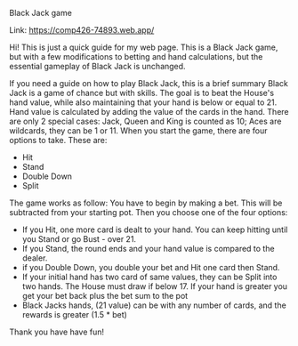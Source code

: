 Black Jack game

Link: https://comp426-74893.web.app/

Hi! This is just a quick guide for my web page. This is a Black Jack game, but with a few modifications to betting and hand calculations, but the essential gameplay of Black Jack is unchanged.

If you need a guide on how to play Black Jack, this is a brief summary
Black Jack is a game of chance but with skills.
The goal is to beat the House's hand value, while also maintaining that your hand is below or equal to 21. Hand value is calculated by adding the value of the cards in the hand.
There are only 2 special cases: Jack, Queen and King is counted as 10; Aces are wildcards, they can be 1 or 11.
When you start the game, there are four options to take. These are:
- Hit
- Stand
- Double Down
- Split

The game works as follow: You have to begin by making a bet. This will be subtracted from your starting pot. Then you choose one of the four options:
- If you Hit, one more card is dealt to your hand. You can keep hitting until you Stand or go Bust - over 21.
- If you Stand, the round ends and your hand value is compared to the dealer.
- if you Double Down, you double your bet and Hit one card then Stand.
- If your initial hand has two card of same values, they can be Split into two hands.
The House must draw if below 17. If your hand is greater you get your bet back plus the bet sum to the pot 
- Black Jacks hands, (21 value) can be with any number of cards, and the rewards is greater (1.5 * bet)

Thank you have have fun!
